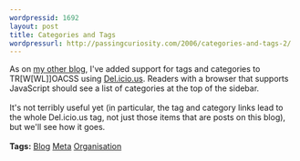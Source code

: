 ```yaml
--- 
wordpressid: 1692
layout: post
title: Categories and Tags
wordpressurl: http://passingcuriosity.com/2006/categories-and-tags-2/
---
```

As on <a href="http://interestingexperience.blogspot.com/">my other blog</a>, I've added support for tags and categories to TR[W[WL]]OACSS using <a href="http://del.icio.us/thsutton/">Del.icio.us</a>. Readers with a browser that supports JavaScript should see a list of categories at the top of the sidebar.<br /><br />It's not terribly useful yet (in particular, the tag and category links lead to the whole Del.icio.us tag, not just those items that are posts on this blog), but we'll see how it goes. <br /><br /><span class="tags"><strong>Tags:</strong> <a rel="tag" href="http://del.icio.us/thsutton/blog">Blog</a> <a rel="tag" href="http://del.icio.us/thsutton/meta">Meta</a> <a rel="tag" href="http://del.icio.us/thsutton/organisation">Organisation</a></span>
